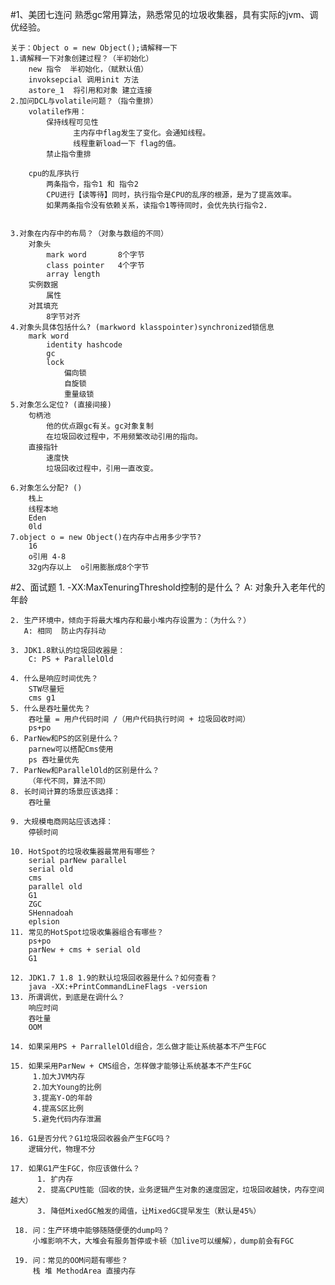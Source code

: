 #1、美团七连问
    熟悉gc常用算法，熟悉常见的垃圾收集器，具有实际的jvm、调优经验。
    
    关于：Object o = new Object();请解释一下
    1.请解释一下对象创建过程？（半初始化）
        new 指令  半初始化，（赋默认值）
        invoksepcial 调用init 方法
        astore_1  将引用和对象 建立连接
    2.加问DCL与volatile问题？（指令重排）
        volatile作用：
            保持线程可见性
                  主内存中flag发生了变化。会通知线程。
                  线程重新load一下 flag的值。
            禁止指令重排
            
        cpu的乱序执行
            两条指令，指令1 和 指令2
            CPU进行【读等待】同时，执行指令是CPU的乱序的根源，是为了提高效率。
            如果两条指令没有依赖关系，读指令1等待同时，会优先执行指令2.
            
            
    3.对象在内存中的布局？（对象与数组的不同）
        对象头 
            mark word       8个字节
            class pointer   4个字节
            array length
        实例数据
            属性
        对其填充
            8字节对齐
    4.对象头具体包括什么? (markword klasspointer)synchronized锁信息
        mark word
            identity hashcode
            gc
            lock
                偏向锁
                自旋锁
                重量级锁
    5.对象怎么定位? (直接间接)
        句柄池
            他的优点跟gc有关。gc对象复制
            在垃圾回收过程中，不用频繁改动引用的指向。
        直接指针
            速度快
            垃圾回收过程中，引用一直改变。
       
    6.对象怎么分配? ()
        栈上
        线程本地
        Eden
        0ld
    7.object o = new Object()在内存中占用多少字节?
        16
        o引用 4-8
        32g内存以上  o引用膨胀成8个字节
        
    
#2、面试题
    1. -XX:MaxTenuringThreshold控制的是什么？
       A: 对象升入老年代的年龄
    
    2. 生产环境中，倾向于将最大堆内存和最小堆内存设置为：（为什么？）
       A: 相同  防止内存抖动
    
    3. JDK1.8默认的垃圾回收器是：
        C: PS + ParallelOld
    
    4. 什么是响应时间优先？
        STW尽量短
        cms g1
    5. 什么是吞吐量优先？
        吞吐量 = 用户代码时间 /（用户代码执行时间 + 垃圾回收时间）
        ps+po
    6. ParNew和PS的区别是什么？
        parnew可以搭配Cms使用
        ps 吞吐量优先
    7. ParNew和ParallelOld的区别是什么？
        （年代不同，算法不同）
    8. 长时间计算的场景应该选择：
        吞吐量
        
    9. 大规模电商网站应该选择：
        停顿时间 
    
    10. HotSpot的垃圾收集器最常用有哪些？
        serial parNew parallel 
        serial old
        cms
        parallel old
        G1
        ZGC
        SHennadoah
        eplsion
    11. 常见的HotSpot垃圾收集器组合有哪些？
        ps+po
        parNew + cms + serial old
        G1
        
    12. JDK1.7 1.8 1.9的默认垃圾回收器是什么？如何查看？
        java -XX:+PrintCommandLineFlags -version
    13. 所谓调优，到底是在调什么？
        响应时间
        吞吐量
        OOM
        
    14. 如果采用PS + ParrallelOld组合，怎么做才能让系统基本不产生FGC
    
    15. 如果采用ParNew + CMS组合，怎样做才能够让系统基本不产生FGC
         1.加大JVM内存
         2.加大Young的比例
         3.提高Y-O的年龄
         4.提高S区比例
         5.避免代码内存泄漏
    
    16. G1是否分代？G1垃圾回收器会产生FGC吗？
        逻辑分代，物理不分
        
    17. 如果G1产生FGC，你应该做什么？
          1. 扩内存
          2. 提高CPU性能（回收的快，业务逻辑产生对象的速度固定，垃圾回收越快，内存空间越大）
          3. 降低MixedGC触发的阈值，让MixedGC提早发生（默认是45%）
    
     18. 问：生产环境中能够随随便便的dump吗？
         小堆影响不大，大堆会有服务暂停或卡顿（加live可以缓解），dump前会有FGC
    
     19. 问：常见的OOM问题有哪些？
         栈 堆 MethodArea 直接内存


